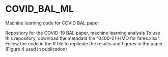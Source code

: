 # COVID_BAL_ML
Machine learning code for COVID BAL paper 

Repository for the COVID-19 BAL paper, machine learning analysis 
To use this repository, download the metadata file "0400-21-HMO for fares.xlsx" 
Follow the code in the R file to replicate the results and figures in the paper (Figure 4 used in publication) 
